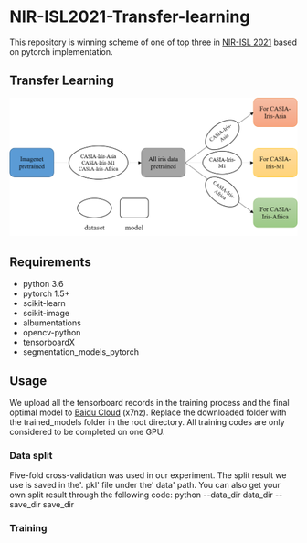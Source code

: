 # NIR-ISL2021-Transfer-learning
This repository is winning scheme of one of top three in [NIR-ISL 2021](https://sites.google.com/view/nir-isl2021/home) based on pytorch implementation.
## Transfer Learning
![Alt text](/pic/transfer.png)
## Requirements
* python 3.6
* pytorch 1.5+
* scikit-learn
* scikit-image
* albumentations
* opencv-python
* tensorboardX
* segmentation_models_pytorch
## Usage
We upload all the tensorboard records in the training process and the final optimal model to [Baidu Cloud](https://pan.baidu.com/s/1C0D_PtN5s55rKn0azjGPLg) (x7nz). Replace the downloaded folder with the trained_models folder in the root directory. All training codes are only considered to be completed on one GPU.
### Data split
Five-fold cross-validation was used in our experiment. The split result we use is saved in the'. pkl' file under the' data' path. You can also get your own split result through the following code:
  python --data_dir data_dir --save_dir save_dir
### Training
